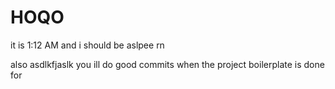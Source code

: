 # HOQO

it is 1:12 AM and i should be aslpee rn

also asdlkfjaslk you ill do good commits when the project boilerplate is done for
